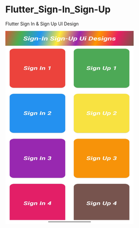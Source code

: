 # Flutter_Sign-In_Sign-Up
Flutter Sign In &amp; Sign Up UI Design

<img src="https://github.com/iamnikhilpardeshi/Flutter_Sign-In_Sign-Up/blob/main/landing_page.jpg" alt="alt text" width="400" height="600">

